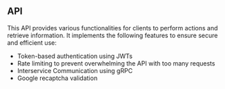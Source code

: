 ## API

This API provides various functionalities for clients to perform actions and retrieve information. It implements the following features to ensure secure and efficient use:

- Token-based authentication using JWTs
- Rate limiting to prevent overwhelming the API with too many requests
- Interservice Communication using gRPC
- Google recaptcha validation
